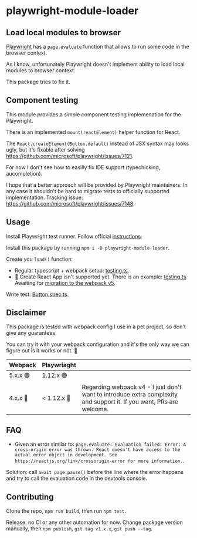 # playwright-module-loader

## Load local modules to browser

[Playwright](https://github.com/microsoft/playwright) has a `page.evaluate` function that allows to
run some code in the browser context.

As I know, unfortunately Playwright doesn't implement ability to load local modules to browser context.

This package tries to fix it.

## Component testing

This module provides a simple component testing implemenation for the Playwright.

There is an implemented `mount(reactElement)` helper function for React.

The `React.createElement(Button.default)` instead of JSX syntax may looks ugly, but it's fixable after solving https://github.com/microsoft/playwright/issues/7121.

For now I don't see how to easilly fix IDE support (typechicking, aucompletion).

I hope that a better approach will be provided by Playwright maintainers. In any case it shouldn't be hard to migrate tests to officially supported implementation. Tracking issue: https://github.com/microsoft/playwright/issues/7148.

## Usage

Install Playwright test runner. Follow official [instructions](https://playwright.dev/docs/test-intro).

Install this package by running `npm i -D playwright-module-loader`.

Create you `load()` function:

- Regular typescript + webpack setup: [testing.ts](./packages/test-react-ts/src/testing.ts).
- 🔴 Create React App isn't supported yet. There is an example: [testing.ts](./packages/test-cra-ts/src/testing.ts) Awaiting for [migration to the webpack v5](https://github.com/facebook/create-react-app/issues/9994).

Write test: [Button.spec.ts](./packages/test-react-ts/src/Button/Button.spec.ts).

## Disclaimer

This package is tested with webpack config I use in a pet project, so don't give any guarantees.

You can try it with your webpack configuration and it's the only way we can figure out is it works or not. 🙂

| Webpack | Playwriaght |  |
| --- | --- | --- |
| 5.x.x 🟢 | 1.12.x 🟢 | |
| 4.x.x 🔴 | < 1.12.x 🔴 | Regarding webpack v4 - I just don't want to introduce extra complexity and support it. If you want, PRs are welcome. |

## FAQ

- Given an error similar to: `page.evaluate: Evaluation failed: Error: A cross-origin error was thrown. React doesn't have access to the actual error object in development. See https://reactjs.org/link/crossorigin-error for more information.`.
  
Solution: call `await page.pause()` before the line where the error happens and try to call the evaluation code in the devtools console.

## Contributing

Clone the repo, `npm run build`, then run `npm test`.

Release: no CI or any other automation for now. Change package version manually, then `npm publish`, `git tag v1.x.x`, `git push --tag`.
